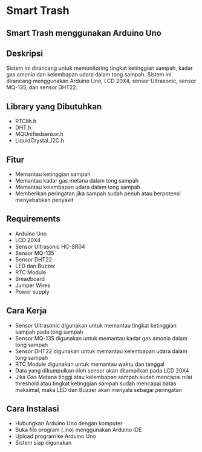 # Smart Trash

## Smart Trash menggunakan Arduino Uno
## Deskripsi

Sistem ini dirancang untuk memonitoring tingkat ketinggian sampah, kadar gas amonia dan kelembapan udara dalam tong sampah. Sistem ini dirancang menggunakan Arduino Uno, LCD 20X4, sensor Ultrasonic, sensor MQ-135, dan sensor DHT22.

## Library yang Dibutuhkan

- RTClib.h
- DHT.h
- MQUnifiedsensor.h
- LiquidCrystal_I2C.h

## Fitur

- Memantau ketinggian sampah
- Memantau kadar gas metana dalam tong sampah
- Memantau kelembapan udara dalam tong sampah
- Memberikan peringatan jika sampah sudah penuh atau berpotensi menyebabkan penyakit

## Requirements

- Arduino Uno
- LCD 20X4
- Sensor Ultrasonic HC-SR04
- Sensor MQ-135
- Sensor DHT22
- LED dan Buzzer
- RTC Module
- Breadboard
- Jumper Wires
- Power supply

## Cara Kerja

- Sensor Ultrasonic digunakan untuk memantau tingkat ketinggian sampah pada tong sampah
- Sensor MQ-135 digunakan untuk memantau kadar gas amonia dalam tong sampah
- Sensor DHT22 digunakan untuk memantau kelembapan udara dalam tong sampah
- RTC Module digunakan untuk memantau waktu dan tanggal
- Data yang dikumpulkan oleh sensor akan ditampilkan pada LCD 20X4
- Jika Gas Metana tinggi atau kelembapan sampah sudah mencapai nilai threshold atau tingkat ketinggian sampah sudah mencapai batas maksimal, maka LED dan Buzzer akan menyala sebagai peringatan

## Cara Instalasi

- Hubungkan Arduino Uno dengan komputer
- Buka file program (.ino) menggunakan Arduino IDE
- Upload program ke Arduino Uno
- Sistem siap digunakan